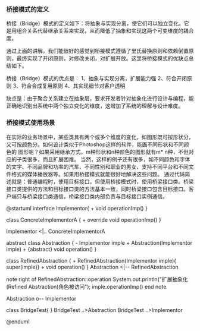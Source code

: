 ### 桥接模式的定义

桥接（Bridge）模式的定义如下：将抽象与实现分离，使它们可以独立变化。它是用组合关系代替继承关系来实现，从而降低了抽象和实现这两个可变维度的耦合度。

通过上面的讲解，我们能很好的感觉到桥接模式遵循了里氏替换原则和依赖倒置原则，最终实现了开闭原则，对修改关闭，对扩展开放。这里将桥接模式的优缺点总结如下。

桥接（Bridge）模式的优点是： 1、抽象与实现分离，扩展能力强 2、符合开闭原则 3、符合合成复用原则 4、其实现细节对客户透明

缺点是：由于聚合关系建立在抽象层，要求开发者针对抽象化进行设计与编程，能正确地识别出系统中两个独立变化的维度，这增加了系统的理解与设计难度。

### 桥接模式使用场景

在实际的业务场景中，某些类具有两个或多个维度的变化，如图形既可按形状分，又可按颜色分。如何设计类似于Photoshop这样的软件，能画不同形状和不同颜色的 图形呢？如果采用继承方式，m种形状和n种颜色的图形就有m*
n种，不但对应的子类很多，而且扩展困难。 当然，这样的例子还有很多，如不同颜色和字体的文字、不同品牌和功率的汽车、不同性别和职业的男女、支持不同平台和不同文件格式的媒体播放器等。如果用桥接模式就能很好地解决这些问题。
通过代码简述就是：普通编程时，使用目标接口，但使用桥接模式时，使用桥梁接口类。桥梁接口类提供的方法和目标接口类的方法基本一致，同时桥梁接口包含目标接口。客户端只与桥梁接口类通信，桥梁接口类内部负责与目标接口实例通信。


@startuml
interface Implementor{
    + void operationImp()
}

class ConcreteImplementorA {
    + override void operationImp()
}

Implementor <|.. ConcreteImplementorA

abstract class Abstraction {
    - Implementor imple
    + Abstraction(Implementor imple)
    + {abstract} void operation()
}

class RefinedAbstraction {
    + RefinedAbstraction(Implementor imple){ 
        super(imple)}
    + void operation()
}
Abstraction <|-- RefinedAbstraction

note right of RefinedAbstraction::operation
System.out.println("扩展抽象化(Refined Abstraction)角色被访问");
imple.operationImp()
end note

Abstraction o-- Implementor

class BridgeTest{
}
BridgeTest ..>Abstraction
BridgeTest ..>Implementor

@enduml